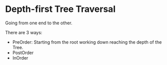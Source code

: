 # Depth-first Tree Traversal
Going from one end to the other. 

There are 3 ways:
 - PreOrder: Starting from the root working down reaching the depth of the Tree.
 - PostOrder
 - InOrder